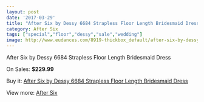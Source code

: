 ```yaml
---
layout: post
date: '2017-03-29'
title: "After Six by Dessy 6684 Strapless Floor Length Bridesmaid Dress"
category: After Six
tags: ["special","floor","dessy","sale","wedding"]
image: http://www.eudances.com/8919-thickbox_default/after-six-by-dessy-6684-strapless-floor-length-bridesmaid-dress.jpg
---
```

After Six by Dessy 6684 Strapless Floor Length Bridesmaid Dress

On Sales: **$229.99**
<a href="https://www.eudances.com/en/after-six/3000-after-six-by-dessy-6684-strapless-floor-length-bridesmaid-dress.html"><amp-img layout="responsive" width="600" height="600" src="//www.eudances.com/8919-thickbox_default/after-six-by-dessy-6684-strapless-floor-length-bridesmaid-dress.jpg" alt="After Six by Dessy 6684 Strapless Floor Length Bridesmaid Dress 0" /></a>
<a href="https://www.eudances.com/en/after-six/3000-after-six-by-dessy-6684-strapless-floor-length-bridesmaid-dress.html"><amp-img layout="responsive" width="600" height="600" src="//www.eudances.com/8922-thickbox_default/after-six-by-dessy-6684-strapless-floor-length-bridesmaid-dress.jpg" alt="After Six by Dessy 6684 Strapless Floor Length Bridesmaid Dress 1" /></a>
<a href="https://www.eudances.com/en/after-six/3000-after-six-by-dessy-6684-strapless-floor-length-bridesmaid-dress.html"><amp-img layout="responsive" width="600" height="600" src="//www.eudances.com/8921-thickbox_default/after-six-by-dessy-6684-strapless-floor-length-bridesmaid-dress.jpg" alt="After Six by Dessy 6684 Strapless Floor Length Bridesmaid Dress 2" /></a>
<a href="https://www.eudances.com/en/after-six/3000-after-six-by-dessy-6684-strapless-floor-length-bridesmaid-dress.html"><amp-img layout="responsive" width="600" height="600" src="//www.eudances.com/8920-thickbox_default/after-six-by-dessy-6684-strapless-floor-length-bridesmaid-dress.jpg" alt="After Six by Dessy 6684 Strapless Floor Length Bridesmaid Dress 3" /></a>

Buy it: [After Six by Dessy 6684 Strapless Floor Length Bridesmaid Dress](https://www.eudances.com/en/after-six/3000-after-six-by-dessy-6684-strapless-floor-length-bridesmaid-dress.html "After Six by Dessy 6684 Strapless Floor Length Bridesmaid Dress")

View more: [After Six](https://www.eudances.com/en/50-after-six "After Six")